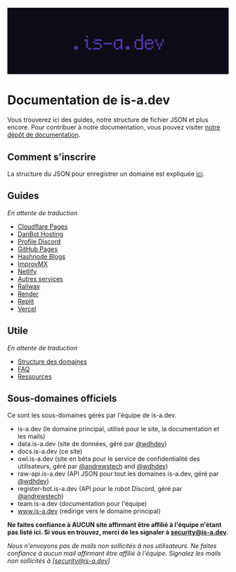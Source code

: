 ![](../media/banner.png)

# Documentation de is-a.dev
Vous trouverez ici des guides, notre structure de fichier JSON et plus encore. Pour contribuer à notre documentation, vous pouvez visiter [notre dépôt de documentation](https://github.com/is-a-dev/docs).

## Comment s'inscrire
La structure du JSON pour enregistrer un domaine est expliquée [ici](domain-structure).

## Guides
*En attente de traduction*
- [Cloudflare Pages](guides/cloudflare-pages)
- [DanBot Hosting](guides/dbh)
- [Profile Discord](guides/discord-verification)
- [GitHub Pages](guides/github-pages)
- [Hashnode Blogs](guides/hashnode)
- [ImprovMX](guides/improvmx)
- [Netlify](guides/netlify)
- [Autres services](guides/other)
- [Railway](guides/railway)
- [Render](guides/render)
- [Replit](guides/replit)
- [Vercel](guides/vercel)

## Utile
*En attente de traduction*
 - [Structure des domaines](domain-structure)
 - [FAQ](faq)
 - [Ressources](resources)

## Sous-domaines officiels
Ce sont les sous-domaines gérés par l'équipe de is-a.dev.

- is-a.dev (le domaine principal, utilisé pour le site, la documentation et les mails)
- data.is-a.dev (site de données, géré par [@wdhdev](https://github.com/wdhdev))
- docs.is-a.dev (ce site)
- owl.is-a.dev (site en bêta pour le service de confidentialité des utilisateurs, géré par [@andrewstech](https://github.com/andrewstech) and [@wdhdev](https://github.com/wdhdev))
- raw-api.is-a.dev (API JSON pour tout les domaines is-a.dev, géré par [@wdhdev](https://github.com/wdhdev))
- register-bot.is-a.dev (API pour le robot Discord, géré par [@andrewstech](https://github.com/andrewstech))
- team.is-a.dev (documentation pour l'équipe)
- www.is-a.dev (redirige vers le domaine principal)

**Ne faites confiance à AUCUN site affirmant être affilié à l'équipe n'étant pas listé ici. Si vous en trouvez, merci de les signaler à [security@is-a.dev](mailto:security@is-a.dev).**

*Nous n'envoyons pas de mails non sollicités à nos utilisateurs. Ne faites confiance à aucun mail affirmant être affilié à l'équipe. Signalez les mails non sollicités à [security@is-a.dev]*